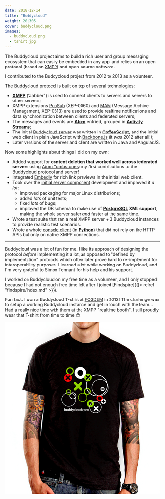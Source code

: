 ```yaml
---
date: 2018-12-14
title: "Buddycloud"
weight: 201305
cover: buddycloud.png
images:
  - buddycloud.png
  - tshirt.jpg
---
```


The Buddycloud project aims to build a rich user and group messaging ecosystem that can easily be embedded in any app,
and relies on an open protocol (based on [XMPP][]) and open-source software.

I contributed to the Buddycloud project from 2012 to 2013 as a volunteer.

<!--more-->

The Buddycloud protocol is built on top of several technologies:

- **[XMPP][]** ("Jabber") is used to connect clients to servers and servers to other servers;
- XMPP extensions [PubSub][] (XEP-0060) and [MAM][] (Message Archive Management, XEP-0313) are used to provide realtime
  notifications and data synchronization between clients and federated servers;
- The messages and events are **[Atom][]** entried, grouped in **[Activity Streams][]**;
- The initial [Buddycloud server][] was written in **[CoffeeScript][]**, and the initial web client in plain JavaScript
  with [Backbone.js][] (it *was* 2012 after all!);
- Later versions of the server and client are written in Java and AngularJS.


Now some highlights about things I did on my own:

- Added support for **content deletion that worked well across federated servers** using [Atom Tombstones][]: my first
  contributions to the Buddycloud protocol and server!
- Integrated [Embedly][] for rich link previews in the initial web client.
- Took over the [initial server component][Buddycloud server] development and improved it *a lot*:
    * improved packaging for major Linux distributions;
    * added *lots* of unit tests;
    * fixed *lots* of bugs;
    * improved the DB schema to make use of **[PostgreSQL][] XML support**, making the whole server safer *and* faster
      at the same time.
- Wrote a test suite that ran a real XMPP server + 3 Buddycloud instances to provide realistic test scenarios.
- Wrote a whole [console client][bccc] (in **[Python][]**) that did not rely on the HTTP APIs but only on native XMPP
  connections.

---

Buddycloud was a lot of fun for me. I like its approach of designing the protocol *before* implementing it a lot, as
opposed to "defined by implementation" protocols which often later prove hard to re-implement for interoperability
purposes. I learned a lot while working on Buddycloud, and I'm very grateful to Simon Tennant for his help and his
support.

I worked on Buddycloud on my free time as a volunteer, and I only stopped because I had not enough free time left after
I joined [Findspire]({{< relref "findspire/index.md" >}}).

Fun fact: I won a Buddycloud T-shirt at [FOSDEM][] in 2012! The challenge was to setup a working Buddycloud instance and
get in touch with the team… Had a really nice time with them at the XMPP "realtime booth". I still proudly wear that
T-shirt from time to time :wink:

![The Buddycloud T-shirt, worn by someone with actual muscles](./tshirt.jpg)



[Activity Streams]: http://activitystrea.ms/
[Atom Tombstones]: https://tools.ietf.org/html/rfc6721
[Atom]: https://tools.ietf.org/html/rfc4287
[Backbone.js]: http://backbonejs.org/
[Buddycloud server]: https://github.com/buddycloud/deprecated-buddycloud-server
[CoffeeScript]: https://coffeescript.org/
[Embedly]: https://embed.ly/
[FOSDEM]: https://fosdem.org/
[MAM]: https://xmpp.org/extensions/xep-0313.html
[PostgreSQL]: https://www.postgresql.org/
[PubSub]: https://xmpp.org/extensions/xep-0060.html
[Python]: https://www.python.org/
[XMPP]: https://xmpp.org/
[bccc]: https://github.com/Schnouki/bccc
